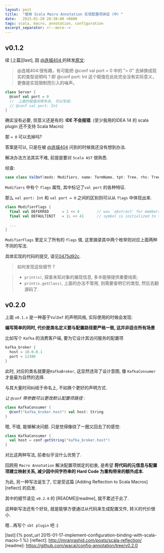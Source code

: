 ```yaml
---
layout: post
title:  "使用 Scala Macro Annotation 实现配置项绑定（中）"
date:   2015-01-20 20:38:00 +0800
tags: scala, macro, annotation, configuration
excerpt_separator: <!--more-->
---
```



## v0.1.2

续 [上篇][last], 因 [@连城404 ][404] 的转发[原文][wbref]:

>  @连城404:很有趣，有可能把 @conf val port = 0 中的 "= 0" 去掉换成现实的类型说明吗？即 @conf port: Int 这个赋值在此处完全没有实际意义，更像是实现限制而引入的噪声。

```scala
class Server {
  @conf val port = 0
  //  上面的赋值闲得多余, 可以写成:
  // @conf val port: Int
}
```

确实没有必要, 但意义还是有的:  **IDE 不会报错**. (至少我用的IDEA 14 的 scala plugin 还不支持 Scala Macro)

那 `= 0` 可以去掉吗?

答案是可以, 只是在被 [@连城404][404] 问到的时候我还没有想到办法.

<!--more-->

解决办法方法其实不难, 前提是要对 `Scala AST` 很熟悉.

经查:

```scala
case class ValDef(mods: Modifiers, name: TermName, tpt: Tree, rhs: Tree)
```

`Modifiers` 中有个 `flags` 属性, 其中标记了`val port` 的各种特征.

那么 `val port: Int` 和 `val port = 0` 之间的区别则可以从 `flags` 中体现出来.

```scala
class ModifierFlags {
  final val DEFERRED      = 1 << 4        // was `abstract' for members | trait is virtual
  final val DEFAULTINIT   = 1L << 41      // symbol is initialized to the default value: used by -Xcheckinit

  ...
}
```
`ModifierFlags` 里定义了所有的 `flags` 值, 这里摘录其中两个枚举则对应上面两种不同的写法.

具体实现的代码的提交, 请见[0475d92c][0475d92c].

> 如何发现这些细节 ?

> - `print(x)`, 探查未知对象的展现信息, 多半能够提供重要线索;
> - `print(x.getClass)`, 上面的办法不管用, 则需要查明它的类型, 然后去翻源码了.

## v0.2.0

上面 `v0.1.x` 是一种基于`ValDef` 的声明风格, 实际使用的时候会发现:

**编写简单的同时, 代价是类名定义要与配置路径要严格一致, 这并非适合所有场景**

比如写个 `Kafka` 的消费客户端, 要为它设计其访问服务的配置项

```scala
kafka_broker {
  host = 10.0.0.1
  port = 12306
}
```

此时, 对应的类名就要是`KafkaBroker`, 这显然违背了设计意图,  像 `KafkaConsumer` 才是最为自然的选择.

与其大量时间纠结于命名上, 不如换个更好的声明方式.

*让 `@conf` 带参数可以更改默认配置项路径* :

```scala
class KafkaConsumer {
  @conf("kafka_broker.host") val host: String
}
```

嗯, 不错, 能够解决问题. 只是觉得像绕了一圈又回去了的感觉:

```scala
class KafkaConsumer {
  val host = conf.getString("kafka_broker.host")
}
```

对比这两种写法, 前者似乎没什么优势了.

回顾用 `Macro Annotation` 解决配置项绑定的初衷, 是希望 **将代码的元信息与配置项建立映射关系, 减少因中间字符串的 Hard Code 为重构带来的额外成本**.

为此, 另一种写法诞生了, 它是受这篇 [Adding Reflection to Scala Macros][reflect] 的启发.

其中的细节请见 `v0.2.0` 的 [README][readme], 就不累述于此了.

这种新写法还有个好处, 就是能够方便通过从代码来生成配置文件, 转义的代价很小.

嗯...再写个 `sbt plugin` 吧 :)

[0475d92c]: https://github.com/wacai/config-annotation/commit/0475d92c793b129c704c259cf1d509b025fca699
[wbref]: http://www.weibo.com/1650016175/C0aW9dp3T?ref=atme&amp;type=comment
[404]: http://weibo.com/lianchengzju?from=profile&amp;wvr=6
[last]:{% post_url 2015-01-17-implement-configuration-binding-with-scala-macro-1 %}
[reflect]: http://imranrashid.com/posts/scala-reflection/
[readme]: https://github.com/wacai/config-annotation/tree/v0.2.0
